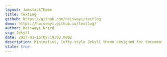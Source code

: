 ```yaml
---
layout: JamstackTheme
title: TextLog
github: https://github.com/heiswayi/textlog
demo: https://heiswayi.github.io/textlog/
author: Heiswayi Nrird
ssg: Jekyll
date: 2017-01-15T08:19:03.000Z
description: Minimalist, lefty-style Jekyll theme designed for documentation based blog.
stale: true
---
```

